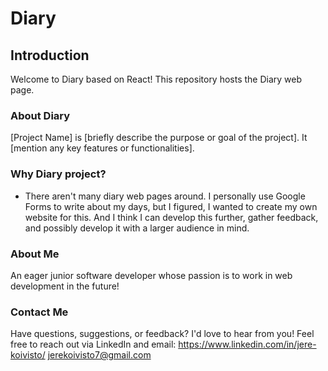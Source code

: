 # Diary

## Introduction

Welcome to Diary based on React! This repository hosts the Diary web page.

### About Diary

[Project Name] is [briefly describe the purpose or goal of the project]. It [mention any key features or functionalities].

### Why Diary project?

- There aren't many diary web pages around. I personally use Google Forms to write about my days, but I figured, I wanted to create my own website for this. And I think I can develop this further, gather feedback, and possibly develop it with a larger audience in mind.


### About Me

An eager junior software developer whose passion is to work in web development in the future!

### Contact Me

Have questions, suggestions, or feedback? I'd love to hear from you! Feel free to reach out via LinkedIn and email:
https://www.linkedin.com/in/jere-koivisto/
jerekoivisto7@gmail.com
